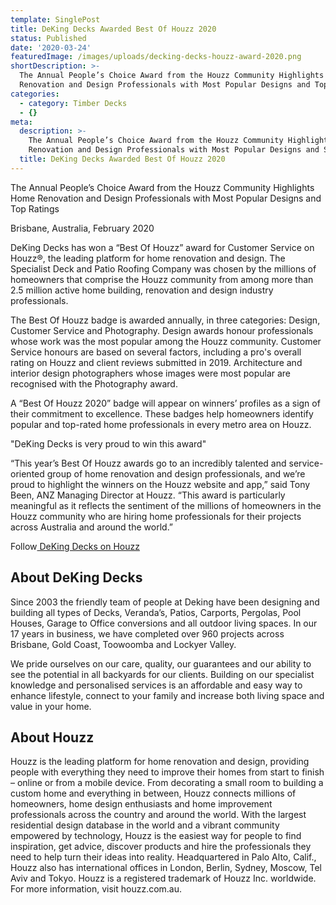 ```yaml
---
template: SinglePost
title: DeKing Decks Awarded Best Of Houzz 2020
status: Published
date: '2020-03-24'
featuredImage: /images/uploads/decking-decks-houzz-award-2020.png
shortDescription: >-
  The Annual People’s Choice Award from the Houzz Community Highlights Home
  Renovation and Design Professionals with Most Popular Designs and Top Ratings
categories:
  - category: Timber Decks
  - {}
meta:
  description: >-
    The Annual People’s Choice Award from the Houzz Community Highlights Home
    Renovation and Design Professionals with Most Popular Designs and Service
  title: DeKing Decks Awarded Best Of Houzz 2020
---
```

The Annual People’s Choice Award from the Houzz Community Highlights Home Renovation and Design Professionals with Most Popular Designs and Top Ratings

Brisbane, Australia, February  2020 

DeKing Decks has won a “Best Of Houzz” award for Customer Service on Houzz®, the leading platform for home renovation and design. The Specialist Deck and Patio Roofing Company was chosen by the millions of homeowners that comprise the Houzz community from among more than 2.5 million active home building, renovation and design industry professionals.

The Best Of Houzz badge is awarded annually, in three categories: Design, Customer Service and Photography. Design awards honour professionals whose work was the most popular among the Houzz community. Customer Service honours are based on several factors, including a pro's overall rating on Houzz and client reviews submitted in 2019. Architecture and interior design photographers whose images were most popular are recognised with the Photography award.

A “Best Of Houzz 2020” badge will appear on winners’ profiles as a sign of their commitment to excellence. These badges help homeowners identify popular and top-rated home professionals in every metro area on Houzz.

"DeKing Decks is very proud to win this award"

“This year’s Best Of Houzz awards go to an incredibly talented and service-oriented group of home renovation and design professionals, and we’re proud to highlight the winners on the Houzz website and app,” said Tony Been, ANZ Managing Director at Houzz. “This award is particularly meaningful as it reflects the sentiment of the millions of homeowners in the Houzz community who are hiring home professionals for their projects across Australia and around the world.”

Follow[ DeKing Decks on Houzz](https://www.houzz.com.au/professionals/decks-patios-and-outdoor-structures/deking-decks-brisbane-pfvwau-pf~973482314?#Projects)

## About DeKing Decks

Since 2003 the friendly team of people at Deking have been designing and building all types of Decks, Veranda’s, Patios, Carports, Pergolas, Pool Houses, Garage to Office conversions and all outdoor living spaces. In our 17 years in business, we have completed over 960 projects across Brisbane, Gold Coast, Toowoomba and Lockyer Valley.

We pride ourselves on our care, quality, our guarantees and our ability to see the potential in all backyards for our clients. Building on our specialist knowledge and personalised services is an affordable and easy way to enhance lifestyle, connect to your family and increase both living space and value in your home. 

## About Houzz

Houzz is the leading platform for home renovation and design, providing people with everything they need to improve their homes from start to finish – online or from a mobile device. From decorating a small room to building a custom home and everything in between, Houzz connects millions of homeowners, home design enthusiasts and home improvement professionals across the country and around the world. With the largest residential design database in the world and a vibrant community empowered by technology, Houzz is the easiest way for people to find inspiration, get advice, discover products and hire the professionals they need to help turn their ideas into reality. Headquartered in Palo Alto, Calif., Houzz also has international offices in London, Berlin, Sydney, Moscow, Tel Aviv and Tokyo. Houzz is a registered trademark of Houzz Inc. worldwide. For more information, visit houzz.com.au.
